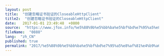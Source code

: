 ```yaml
---
layout: post
title:  "创建忽略证书验证的CloseableHttpClient"
title2:  "创建忽略证书验证的CloseableHttpClient"
date:   2017-01-01 23:49:48  +0800
source:  "https://www.jfox.info/%e5%88%9b%e5%bb%ba%e5%bf%bd%e7%95%a5%e8%af%81%e4%b9%a6%e9%aa%8c%e8%af%81%e7%9a%84closeablehttpclient.html"
fileName:  "0888"
lang:  "zh_CN"
published: true
permalink: "2017/%e5%88%9b%e5%bb%ba%e5%bf%bd%e7%95%a5%e8%af%81%e4%b9%a6%e9%aa%8c%e8%af%81%e7%9a%84closeablehttpclient.html"
---
```



